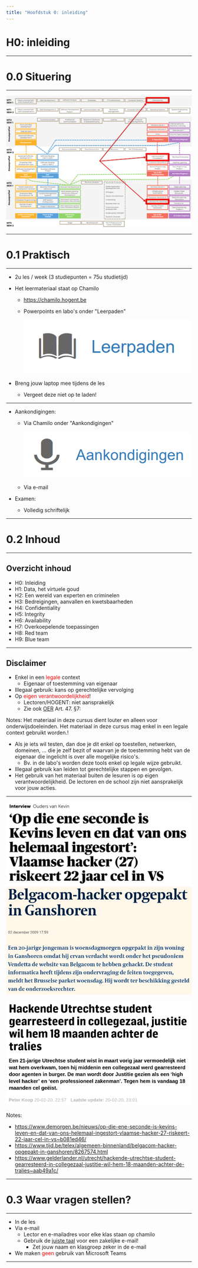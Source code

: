 ```yaml
---
title: "Hoofdstuk 0: inleiding"
---
```


# H0: inleiding

---

# 0.0 Situering

---

<img src="./img/h0/situering-olod.png" class="r-stretch" />

---

# 0.1 Praktisch

---

-   2u les / week (3 studiepunten = 75u studietijd)
-   Het leermateriaal staat op Chamilo

    -   https://chamilo.hogent.be
    -   Powerpoints en labo's onder "Leerpaden"

        ![](./img/h0/chamilo-leerpaden.png)

-   Breng jouw laptop mee tijdens de les
    -   Vergeet deze niet op te laden!

---

-   Aankondigingen:

    -   Via Chamilo onder "Aankondigingen"

        ![](./img/h0/chamilo-aankondigingen.png)

    -   Via e-mail

-   Examen:
    -   Volledig schriftelijk

---

# 0.2 Inhoud

---

## Overzicht inhoud

-   H0: Inleiding
-   H1: Data, het virtuele goud
-   H2: Een wereld van experten en criminelen
-   H3: Bedreigingen, aanvallen en kwetsbaarheden
-   H4: Confidentiality
-   H5: Integrity
-   H6: Availability
-   H7: Overkoepelende toepassingen
-   H8: Red team
-   H9: Blue team

---

## Disclaimer

-   Enkel in een <span style="color:red">legale</span> context
    -   Eigenaar of toestemming van eigenaar
-   Illegaal gebruik: kans op gerechtelijke vervolging
-   Op <span style="color:red">eigen verantwoordelijkheid</span>!
    -   Lectoren/HOGENT: niet aansprakelijk
    -   Zie ook [OER](https://www.hogent.be/student/een-vlotte-start/onderwijs-en-examenregeling/) Art. 47. §7:

Notes:
Het materiaal in deze cursus dient louter en alleen voor onderwijsdoeleinden. Het materiaal in deze cursus mag enkel in een legale context gebruikt worden.!

-   Als je iets wil testen, dan doe je dit enkel op toestellen, netwerken, domeinen, ... die je zelf bezit of waarvan je de toestemming hebt van de eigenaar die ingelicht is over alle mogelijke risico's.
    -   Bv. in de labo's worden deze tools enkel op legale wijze gebruikt.
-   Illegaal gebruik kan leiden tot gerechtelijke stappen en gevolgen.
-   Het gebruik van het materiaal buiten de lesuren is op eigen verantwoordelijkheid. De lectoren en de school zijn niet aansprakelijk voor jouw acties.

---

<div class="multicolumn">
<div>

![](./img/h0/disclaimer1.png)
![](./img/h0/disclaimer2.png)

</div>
<div>

![](./img/h0/disclaimer3.png)

</div>
</div>

Notes:

<!-- eerste link werkt enkel bij copy paste, niet bij klikken -->

-   https://www.demorgen.be/nieuws/op-die-ene-seconde-is-kevins-leven-en-dat-van-ons-helemaal-ingestort-vlaamse-hacker-27-riskeert-22-jaar-cel-in-vs~b081ed46/
-   https://www.tijd.be/telex/algemeen-binnenland/belgacom-hacker-opgepakt-in-ganshoren/8267574.html
-   https://www.gelderlander.nl/utrecht/hackende-utrechtse-student-gearresteerd-in-collegezaal-justitie-wil-hem-18-maanden-achter-de-tralies~aab49a1c/

---

# 0.3 Waar vragen stellen?

---

-   In de les
-   Via e-mail
    -   Lector en e-mailadres voor elke klas staan op chamilo
    -   Gebruik de [juiste taal](https://taaladvies.net/opmaak-van-een-zakelijke-e-mail-algemeen/) voor een zakelijke e-mail!
        -   Zet jouw naam en klasgroep zeker in de e-mail
-   We maken <span style="color:red">geen</span> gebruik van Microsoft Teams

---
